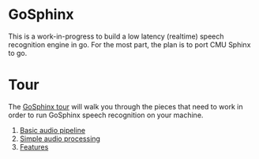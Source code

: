GoSphinx
==========

This is a work-in-progress to build a low latency (realtime) speech recognition engine in go.
For the most part, the plan is to port CMU Sphinx to go.

# Tour

The [GoSphinx tour](tour/) will walk you through the pieces that need to work in order to
run GoSphinx speech recognition on your machine.

1. [Basic audio pipeline](tour/#1-basic-audio-pipeline)
2. [Simple audio processing](tour/#2-simple-audio-processing)
3. [Features](tour/#3-features)
